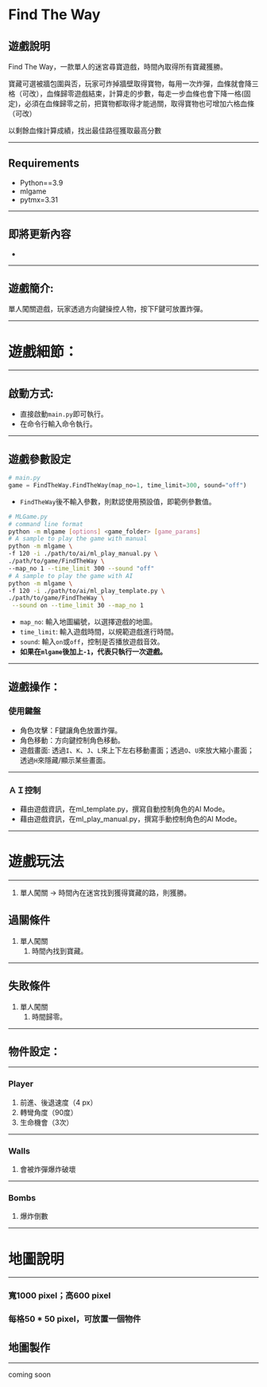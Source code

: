 # Find The Way

## 遊戲說明

Find The Way，一款單人的迷宮尋寶遊戲，時間內取得所有寶藏獲勝。

寶藏可選被牆包圍與否，玩家可炸掉牆壁取得寶物，每用一次炸彈，血條就會降三格（可改），血條歸零遊戲結束，計算走的步數，每走一步血條也會下降一格(固定)，必須在血條歸零之前，把寶物都取得才能過關，取得寶物也可增加六格血條（可改）

以剩餘血條計算成績，找出最佳路徑獲取最高分數

---

## Requirements

- Python==3.9
- mlgame
- pytmx=3.31

---

## 即將更新內容

- 

---

## 遊戲簡介:

單人闖關遊戲，玩家透過方向鍵操控人物，按下F鍵可放置炸彈。

---

# 遊戲細節：

---

## 啟動方式:

- 直接啟動`main.py`即可執行。
- 在命令行輸入命令執行。

---

## 遊戲參數設定

```python
# main.py
game = FindTheWay.FindTheWay(map_no=1, time_limit=300, sound="off")
```

- `FindTheWay`後不輸入參數，則默認使用預設值，即範例參數值。

```bash
# MLGame.py
# command line format
python -m mlgame [options] <game_folder> [game_params]
# A sample to play the game with manual
python -m mlgame \
-f 120 -i ./path/to/ai/ml_play_manual.py \
./path/to/game/FindTheWay \
--map_no 1 --time_limit 300 --sound "off"
# A sample to play the game with AI
python -m mlgame \
-f 120 -i ./path/to/ai/ml_play_template.py \
./path/to/game/FindTheWay \
 --sound on --time_limit 30 --map_no 1
```

- `map_no`:  輸入地圖編號，以選擇遊戲的地圖。
- `time_limit`:  輸入遊戲時間，以規範遊戲進行時間。
- `sound`:  輸入`on`或`off`，控制是否播放遊戲音效。
- **如果在`mlgame`後加上`-1`，代表只執行一次遊戲。**

---

## 遊戲操作：

### 使用鍵盤

- 角色攻擊：F鍵讓角色放置炸彈。
- 角色移動：方向鍵控制角色移動。
- 遊戲畫面: 透過`I`、`K`、`J`、`L`來上下左右移動畫面；透過`O`、`U`來放大縮小畫面；透過`H`來隱藏/顯示某些畫面。

---

### ＡＩ控制

- 藉由遊戲資訊，在ml_template.py，撰寫自動控制角色的AI Mode。
- 藉由遊戲資訊，在ml_play_manual.py，撰寫手動控制角色的AI Mode。

---

# 遊戲玩法

---

1. 單人闖關 → 時間內在迷宮找到獲得寶藏的路，則獲勝。

## 過關條件

1. 單人闖關
    1. 時間內找到寶藏。

---

## 失敗條件

1. 單人闖關
    1. 時間歸零。

---

## 物件設定：

---

### Player

1. 前進、後退速度（4 px）
2. 轉彎角度（90度）
3. 生命機會（3次）

---

### Walls

1. 會被炸彈爆炸破壞

---

### Bombs

1. 爆炸倒數

---

# 地圖說明

---

### 寬1000 pixel；高600 pixel

### 每格50 * 50 pixel，可放置一個物件

## 地圖製作

---

coming soon